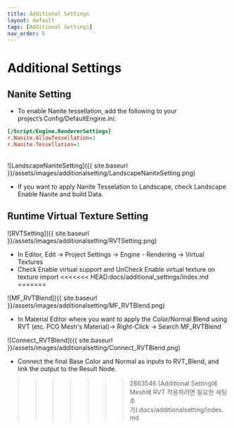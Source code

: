 ```yaml
---
title: Additional Settings
layout: default
tags: [Additional Settings]
nav_order: 5
---
```


# Additional Settings

## Nanite Setting
- To enable Nanite tessellation, add the following to your project’s Config/DefaultEngine.ini:
```ini
[/Script/Engine.RendererSettings]
r.Nanite.AllowTessellation=1
r.Nanite.Tessellation=1
```
  
<br>![LandscapeNaniteSetting]({{ site.baseurl }}/assets/images/additionalsetting/LandscapeNaniteSetting.png)
- If you want to apply Nanite Tesselation to Landscape, check Landscape Enable Nanite and build Data. 

## Runtime Virtual Texture Setting
![RVTSetting]({{ site.baseurl }}/assets/images/additionalsetting/RVTSetting.png)
- In Editor, Edit -> Project Settings -> Engine - Rendering -> Virtual Textures
- Check Enable virtual support and UnCheck Enable virtual texture on texture import
<<<<<<< HEAD:docs/additional_settings/index.md
=======

![MF_RVTBlend]({{ site.baseurl }}/assets/images/additionalsetting/MF_RVTBlend.png)
- In Material Editor where you want to apply the Color/Normal Blend using RVT (etc. PCG Mesh's Material)-> Right-Click -> Search MF_RVTBlend

![Connect_RVTBlend]({{ site.baseurl }}/assets/images/additionalsetting/Connect_RVTBlend.png)
- Connect the final Base Color and Normal as inputs to RVT_Blend, and link the output to the Result Node.
>>>>>>> 2863546 (Additional Setting에 Mesh에 RVT 적용하려면 필요한 세팅 추가):docs/additionalsetting/index.md
